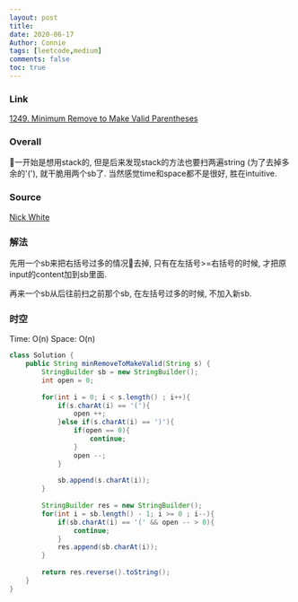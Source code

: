 ```yaml
---
layout: post
title: 
date: 2020-06-17
Author: Connie 
tags: [leetcode,medium]
comments: false
toc: true
---
```

### Link
[1249. Minimum Remove to Make Valid Parentheses](https://leetcode.com/problems/minimum-remove-to-make-valid-parentheses/)

### Overall
一开始是想用stack的, 但是后来发现stack的方法也要扫两遍string (为了去掉多余的'('), 就干脆用两个sb了. 当然感觉time和space都不是很好, 胜在intuitive.

### Source
[Nick White](https://www.youtube.com/watch?v=thL70BR3yMA)

### 解法
先用一个sb来把右括号过多的情况去掉, 只有在左括号>=右括号的时候, 才把原input的content加到sb里面.

再来一个sb从后往前扫之前那个sb, 在左括号过多的时候, 不加入新sb.

### 时空
Time: O(n) Space: O(n)

```java
class Solution {
    public String minRemoveToMakeValid(String s) {
        StringBuilder sb = new StringBuilder();
        int open = 0;
        
        for(int i = 0; i < s.length() ; i++){
            if(s.charAt(i) == '('){
                open ++;
            }else if(s.charAt(i) == ')'){
                if(open == 0){
                    continue;
                }
                open --;
            }
            
            sb.append(s.charAt(i));
        }
        
        StringBuilder res = new StringBuilder();
        for(int i = sb.length() - 1; i >= 0 ; i--){
            if(sb.charAt(i) == '(' && open -- > 0){
                continue;
            }
            res.append(sb.charAt(i));
        }
        
        return res.reverse().toString();
    }
}
```